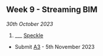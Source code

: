 ## Week 9 - Streaming BIM

*30th October 2023*

1. ___ [Speckle](/41934/Concepts/Speckle)

* Submit [A3](/41934/Assignments/A3) - 5th November 2023
